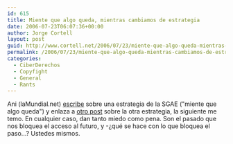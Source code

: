 ```yaml
---
id: 615
title: Miente que algo queda, mientras cambiamos de estrategia
date: 2006-07-23T06:07:36+00:00
author: Jorge Cortell
layout: post
guid: http://www.cortell.net/2006/07/23/miente-que-algo-queda-mientras-cambiamos-de-estrategia/
permalink: /2006/07/23/miente-que-algo-queda-mientras-cambiamos-de-estrategia/
categories:
  - CiberDerechos
  - Copyfight
  - General
  - Rants
---
```

Ani (laMundial.net) <a target="_blank" title="miente que algo queda" href="http://lamundial.net/home.php?pg=article&idart=491">escribe</a> sobre una estrategia de la SGAE ("miente que algo queda") y enlaza a <a target="_blank" title="siguiente estrategia SGAE" href="http://bgta.hollosite.com/blog/?p=559">otro post</a> sobre la otra estrategia, la siguiente me temo. En cualquier caso, dan tanto miedo como pena. Son el pasado que nos bloquea el acceso al futuro, y -¿qué se hace con lo que bloquea el paso...? Ustedes mismos.